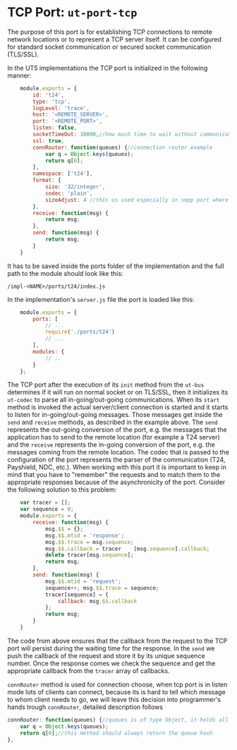 # **TCP Port:** `ut-port-tcp`

The purpose of this port is for establishing TCP connections to remote network locations or to represent a TCP server itself.
It can be configured for standard socket communication or secured socket communication (TLS/SSL).

In the UT5 implementations the TCP port is initialized in the following manner:

```javascript
    module.exports = {
        id: 't24',
        type: 'tcp',
        logLevel: 'trace',
        host: '<REMOTE_SERVER>',
        port: '<REMOTE_PORT>',
        listen: false,
        socketTimeOut: 10000,//how much time to wait without communication until closing connection, defaults to "forever"
        ssl: true,
        connRouter: function(queues) {//connection router example
            var q = Object.keys(queues);
            return q[0];
        },
        namespace: ['t24'],
        format: {
            size: '32/integer',
            codec: 'plain',
            sizeAdjust: 4 //this us used especially in smpp port where message size is telling the total size of the message (header message length + actual message) not only length of the message itself
        },
        receive: function(msg) {
            return msg;
        },
        send: function(msg) {
            return msg;
        }
    }
```

It has to be saved inside the ports folder of the implementation and the full path to the module should look like this:

    /impl-<NAME>/ports/t24/index.js

In the implementation's `server.js` file the port is loaded like this:

```javascript
    module.exports = {
        ports: [
            // ...
            require('./ports/t24')
            // ...
        ],
        modules: {
            // ..
        }
    };
```

The TCP port after the execution of its `init` method from the `ut-bus` determines if it will run on normal socket or on TLS/SSL, then it initializes
its `ut-codec` to parse all in-going/out-going communications.
When its `start` method is invoked the actual server/client connection is started and it starts to listen for in-going/out-going messages.
Those messages get inside the `send` and `receive` methods, as described in the example above. The `send` represents the out-going conversion
of the port, e.g. the messages that the application has to send to the remote location (for example a T24 server) and the `receive` represents the
in-going conversion of the port, e.g. the messages coming from the remote location. The codec that is passed to the configuration of the port
represents the parser of the communication (T24, Payshield, NDC, etc.).
When working with this port it is important to keep in mind that you have to "remember" the requests and to match them to the appropriate responses
because of the asynchronicity of the port. Consider the following solution to this problem:

```javascript
    var tracer = [];
    var sequence = 0;
    module.exports = {
        receive: function(msg) {
            msg.$$ = {};
            msg.$$.mtid = 'response';
            msg.$$.trace = msg.sequence;
            msg.$$.callback = tracer    [msg.sequence].callback;
            delete tracer[msg.sequence];
            return msg;
        },
        send: function(msg) {
            msg.$$.mtid = 'request';
            sequence++; msg.$$.trace = sequence;
            tracer[sequence] = {
                callback: msg.$$.callback
            };
            return msg;
        }
    }
```

The code from above ensures that the callback from the request to the TCP port will persist during the waiting time for the response.
In the `send` we push the callback of the request and store it by its unique sequence number. Once the response comes we check the sequence
and get the appropriate callback from the `tracer` array of callbacks.

`connRouter` method is used for connection choose, when tcp port is in listen mode lots of clients can connect, because its is hard to tell which message to whom client needs to go, we will
leave this decision into programmer's hands trough `connRouter`, detailed description follows

```javascript
connRouter: function(queues) {//queues is of type Object, it holds all connections available for use
    var q = Object.keys(queues);
    return q[0];//this method should always return the queue hash
},
```